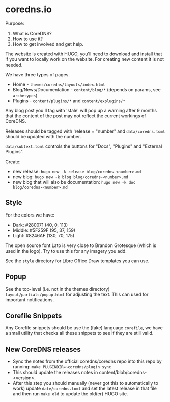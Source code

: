 # coredns.io

Purpose:

1. What is CoreDNS?
1. How to use it?
1. How to get involved and get help.

The website is created with HUGO, you'll need to download and install that if you want to locally
work on the website. For creating new content it is not needed.

We have three types of pages.

* Home - `themes/coredns/layouts/index.html`
* Blog/News/Documentation - `content/blog/*` (depends on params, see `archetypes`)
* Plugins - `content/plugins/*` and `content/explugins/*`

Any blog post you'll tag with 'stale' will pop up a warning after 9 months that the content of
the post may not reflect the current workings of CoreDNS.

Releases should be tagged with 'release = "number" and `data/coredns.toml` should be updated
with the number.

`data/subtext.toml` controls the buttons for "Docs", "Plugins" and "External Plugins".

Create:

* new release: `hugo new -k release blog/coredns-<number>.md`
* new blog: `hugo new -k blog blog/coredns-<number>.md`
* new blog that will also be documentation: `hugo new -k doc blog/coredns-<number>.md`

## Style

For the colors we have:

* Dark: #280071   (40, 0, 113)
* Middle: #5F259F (95, 37, 159)
* Light: #8246AF  (130, 70, 175)

The open source font Lato is very close to Brandon Grotesque (which is used in the logo). Try to use
this for any imagery you add.

See the `style` directory for Libre Office Draw templates you can use.

## Popup

See the top-level (i.e. not in the themes directory) `layout/partials/popup.html` for adjusting the
text. This can used for important notifications.

## Corefile Snippets

Any Corefile snippets should be use the (fake) language `corefile`, we have a small utility that
checks all these snippets to see if they are still valid.

## New CoreDNS releases

* Sync the notes from the official coredns/coredns repo into this repo by running: `make PLUGINDIR=~coredns/plugin sync`
* This should update the releases notes in content/blob/coredns-\<version\>.
* After this step you should manually (never got this to automatically to work) update
  `date/coredns.toml` and set the latest release in that file and then run `make old` to update the
  old(er) HUGO site.
